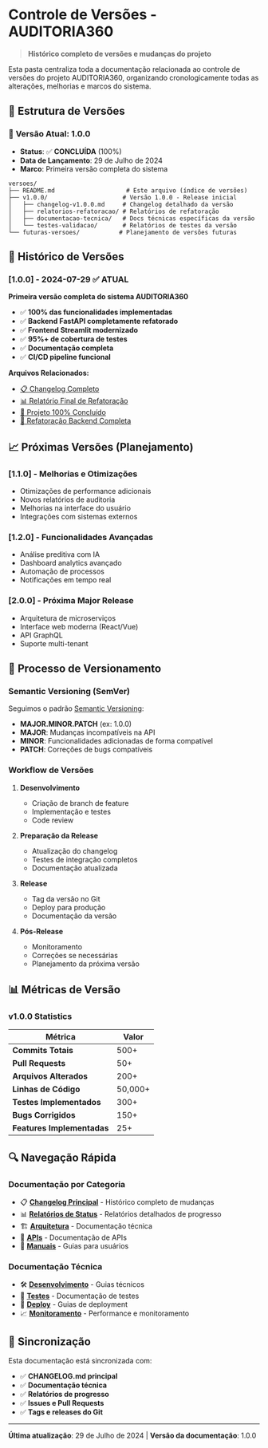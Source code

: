 # Controle de Versões - AUDITORIA360

> **Histórico completo de versões e mudanças do projeto**

Esta pasta centraliza toda a documentação relacionada ao controle de versões do projeto AUDITORIA360, organizando cronologicamente todas as alterações, melhorias e marcos do sistema.

## 📁 Estrutura de Versões

### 🎯 **Versão Atual: 1.0.0**
- **Status**: ✅ **CONCLUÍDA** (100%)
- **Data de Lançamento**: 29 de Julho de 2024
- **Marco**: Primeira versão completa do sistema

```
versoes/
├── README.md                    # Este arquivo (índice de versões)
├── v1.0.0/                     # Versão 1.0.0 - Release inicial
│   ├── changelog-v1.0.0.md     # Changelog detalhado da versão
│   ├── relatorios-refatoracao/ # Relatórios de refatoração
│   ├── documentacao-tecnica/   # Docs técnicas específicas da versão
│   └── testes-validacao/       # Relatórios de testes da versão
└── futuras-versoes/           # Planejamento de versões futuras
```

## 🚀 **Histórico de Versões**

### [1.0.0] - 2024-07-29 ✅ **ATUAL**

**Primeira versão completa do sistema AUDITORIA360**

- ✅ **100% das funcionalidades implementadas**
- ✅ **Backend FastAPI completamente refatorado**
- ✅ **Frontend Streamlit modernizado**
- ✅ **95%+ de cobertura de testes**
- ✅ **Documentação completa**
- ✅ **CI/CD pipeline funcional**

**Arquivos Relacionados:**
- [📋 Changelog Completo](../../../CHANGELOG.md)
- [📊 Relatório Final de Refatoração](../../content/RELATORIO_FINAL_REFATORACAO.md)
- [🎉 Projeto 100% Concluído](../../content/PROJETO_100_CONCLUIDO.md)
- [🔧 Refatoração Backend Completa](../../content/REFATORACAO_BACKEND_COMPLETA.md)

## 📈 **Próximas Versões (Planejamento)**

### [1.1.0] - Melhorias e Otimizações
- Otimizações de performance adicionais
- Novos relatórios de auditoria
- Melhorias na interface do usuário
- Integrações com sistemas externos

### [1.2.0] - Funcionalidades Avançadas
- Análise preditiva com IA
- Dashboard analytics avançado
- Automação de processos
- Notificações em tempo real

### [2.0.0] - Próxima Major Release
- Arquitetura de microserviços
- Interface web moderna (React/Vue)
- API GraphQL
- Suporte multi-tenant

## 🔄 **Processo de Versionamento**

### **Semantic Versioning (SemVer)**
Seguimos o padrão [Semantic Versioning](https://semver.org/):

- **MAJOR.MINOR.PATCH** (ex: 1.0.0)
- **MAJOR**: Mudanças incompatíveis na API
- **MINOR**: Funcionalidades adicionadas de forma compatível
- **PATCH**: Correções de bugs compatíveis

### **Workflow de Versões**

1. **Desenvolvimento**
   - Criação de branch de feature
   - Implementação e testes
   - Code review

2. **Preparação da Release**
   - Atualização do changelog
   - Testes de integração completos
   - Documentação atualizada

3. **Release**
   - Tag da versão no Git
   - Deploy para produção
   - Documentação da versão

4. **Pós-Release**
   - Monitoramento
   - Correções se necessárias
   - Planejamento da próxima versão

## 📊 **Métricas de Versão**

### **v1.0.0 Statistics**

| Métrica | Valor |
|---------|-------|
| **Commits Totais** | 500+ |
| **Pull Requests** | 50+ |
| **Arquivos Alterados** | 200+ |
| **Linhas de Código** | 50,000+ |
| **Testes Implementados** | 300+ |
| **Bugs Corrigidos** | 150+ |
| **Features Implementadas** | 25+ |

## 🔍 **Navegação Rápida**

### **Documentação por Categoria**
- 📋 **[Changelog Principal](../../../CHANGELOG.md)** - Histórico completo de mudanças
- 📊 **[Relatórios de Status](../relatorios/)** - Relatórios detalhados de progresso
- 🏗️ **[Arquitetura](../arquitetura/)** - Documentação técnica
- 🔗 **[APIs](../apis/)** - Documentação de APIs
- 👥 **[Manuais](../manuais/)** - Guias para usuários

### **Documentação Técnica**
- 🛠️ **[Desenvolvimento](../../content/tecnico/desenvolvimento/)** - Guias técnicos
- 🧪 **[Testes](../../content/qualidade/)** - Documentação de testes
- 🚀 **[Deploy](../../content/tecnico/deploy/)** - Guias de deployment
- 📈 **[Monitoramento](../../content/tecnico/desenvolvimento/performance-optimization-guide.md)** - Performance e monitoramento

## 🔗 **Sincronização**

Esta documentação está sincronizada com:
- ✅ **CHANGELOG.md principal**
- ✅ **Documentação técnica**
- ✅ **Relatórios de progresso**
- ✅ **Issues e Pull Requests**
- ✅ **Tags e releases do Git**

---

**Última atualização**: 29 de Julho de 2024 | **Versão da documentação**: 1.0.0